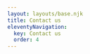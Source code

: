 ```yaml
---
layout: layouts/base.njk
title: Contact us
eleventyNavigation:
  key: Contact us
  order: 4
---
```

